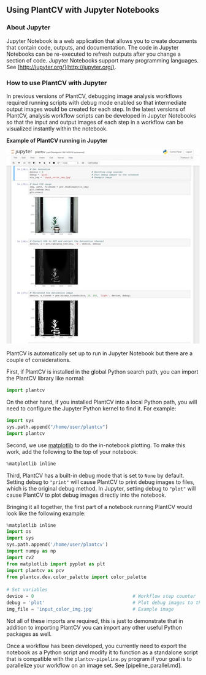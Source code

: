## Using PlantCV with Jupyter Notebooks

### About Jupyter

Jupyter Notebook is a web application that allows you to create
documents that contain code, outputs, and documentation. The code
in Jupyter Notebooks can be re-executed to refresh outputs after you
change a section of code. Jupyter Notebooks support many programming
languages. See [http://jupyter.org/](http://jupyter.org/).

### How to use PlantCV with Jupyter

In previous versions of PlantCV, debugging image analysis workflows
required running scripts with debug mode enabled so that intermediate
output images would be created for each step. In the latest versions
of PlantCV, analysis workflow scripts can be developed in Jupyter
Notebooks so that the input and output images of each step in a workflow
can be visualized instantly within the notebook.

**Example of PlantCV running in Jupyter**

![Screenshot](img/documentation_images/jupyter/jupyter_screenshot.jpg)

PlantCV is automatically set up to run in Jupyter Notebook but there
are a couple of considerations.

First, if PlantCV is installed in the global Python search path, you can
import the PlantCV library like normal:

```python
import plantcv
```

On the other hand, if you installed PlantCV into a local Python path,
you will need to configure the Jupyter Python kernel to find it. For
example:

```python
import sys
sys.path.append("/home/user/plantcv")
import plantcv
```

Second, we use [matplotlib](http://matplotlib.org/) to do the
in-notebook plotting. To make this work, add the following to the top
of your notebook:

```python
%matplotlib inline
```

Third, PlantCV has a built-in debug mode that is set to `None` by 
default. Setting debug to `"print"` will cause PlantCV to print debug
images to files, which is the original debug method. In Jupyter, setting
debug to `"plot"` will cause PlantCV to plot debug images directly into
the notebook.

Bringing it all together, the first part of a notebook running PlantCV
would look like the following example:

```python
%matplotlib inline
import os
import sys
sys.path.append('/home/user/plantcv')
import numpy as np
import cv2
from matplotlib import pyplot as plt
import plantcv as pcv
from plantcv.dev.color_palette import color_palette

# Set variables
device = 0                                    # Workflow step counter
debug = 'plot'                                # Plot debug images to the notebook
img_file = 'input_color_img.jpg'              # Example image
```

Not all of these imports are required, this is just to demonstrate that
in addition to importing PlantCV you can import any other useful Python
packages as well.

Once a workflow has been developed, you currently need to export the
notebook as a Python script and modify it to function as a standalone
script that is compatible with the `plantcv-pipeline.py` program if your
goal is to parallelize your workflow on an image set. See [pipeline_parallel.md].
